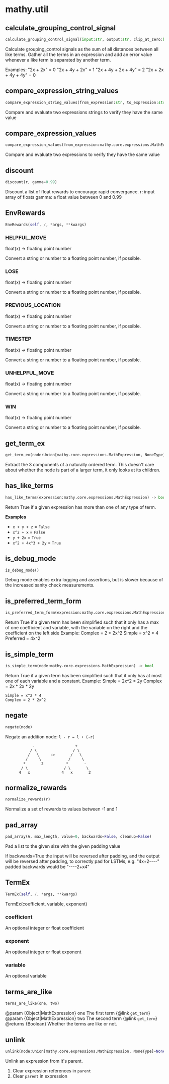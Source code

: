 # mathy.util

## calculate_grouping_control_signal
```python
calculate_grouping_control_signal(input:str, output:str, clip_at_zero:bool=False) -> float
```
Calculate grouping_control signals as the sum of all distances between
all like terms. Gather all the terms in an expression and add an error value
whenever a like term is separated by another term.

Examples:
    "2x + 2x" = 0
    "2x + 4y + 2x" = 1
    "2x + 4y + 2x + 4y" = 2
    "2x + 2x + 4y + 4y" = 0

## compare_expression_string_values
```python
compare_expression_string_values(from_expression:str, to_expression:str, history:Union[List[Any], NoneType]=None)
```
Compare and evaluate two expressions strings to verify they have the
same value
## compare_expression_values
```python
compare_expression_values(from_expression:mathy.core.expressions.MathExpression, to_expression:mathy.core.expressions.MathExpression, history:Union[List[Any], NoneType]=None)
```
Compare and evaluate two expressions to verify they have the same value
## discount
```python
discount(r, gamma=0.99)
```
Discount a list of float rewards to encourage rapid convergance.
r: input array of floats
gamma: a float value between 0 and 0.99
## EnvRewards
```python
EnvRewards(self, /, *args, **kwargs)
```

### HELPFUL_MOVE
float(x) -> floating point number

Convert a string or number to a floating point number, if possible.
### LOSE
float(x) -> floating point number

Convert a string or number to a floating point number, if possible.
### PREVIOUS_LOCATION
float(x) -> floating point number

Convert a string or number to a floating point number, if possible.
### TIMESTEP
float(x) -> floating point number

Convert a string or number to a floating point number, if possible.
### UNHELPFUL_MOVE
float(x) -> floating point number

Convert a string or number to a floating point number, if possible.
### WIN
float(x) -> floating point number

Convert a string or number to a floating point number, if possible.
## get_term_ex
```python
get_term_ex(node:Union[mathy.core.expressions.MathExpression, NoneType]) -> Union[mathy.util.TermEx, NoneType]
```
Extract the 3 components of a naturally ordered term. This doesn't care
about whether the node is part of a larger term, it only looks at its children.

## has_like_terms
```python
has_like_terms(expression:mathy.core.expressions.MathExpression) -> bool
```
Return True if a given expression has more than one of any type of term.

__Examples__


- `x + y + z` = `False`
- `x^2 + x` = `False`
- `y + 2x` = `True`
- `x^2 + 4x^3 + 2y` = `True`

## is_debug_mode
```python
is_debug_mode()
```
Debug mode enables extra logging and assertions, but is slower because of
the increased sanity check measurements.
## is_preferred_term_form
```python
is_preferred_term_form(expression:mathy.core.expressions.MathExpression) -> bool
```

Return True if a given term has been simplified such that it only has
a max of one coefficient and variable, with the variable on the right
and the coefficient on the left side
Example:
    Complex   = 2 * 2x^2
    Simple    = x^2 * 4
    Preferred = 4x^2

## is_simple_term
```python
is_simple_term(node:mathy.core.expressions.MathExpression) -> bool
```

Return True if a given term has been simplified such that it only has at
most one of each variable and a constant.
Example:
    Simple = 2x^2 * 2y
    Complex = 2x * 2x * 2y

    Simple = x^2 * 4
    Complex = 2 * 2x^2

## negate
```python
negate(node)
```
Negate an addition node: `l - r = l + (-r)`

```
            -                  +
           / \                / \
          /   \     ->       /   \
         /     \            /     \
        *       2          *       -
       / \                / \       \
      4   x              4   x       2
```

## normalize_rewards
```python
normalize_rewards(r)
```
Normalize a set of rewards to values between -1 and 1
## pad_array
```python
pad_array(A, max_length, value=0, backwards=False, cleanup=False)
```
Pad a list to the given size with the given padding value

If backwards=True the input will be reversed after padding, and
the output will be reversed after padding, to correctly pad for
LSTMs, e.g. "4x+2----" padded backwards would be "----2+x4"

## TermEx
```python
TermEx(self, /, *args, **kwargs)
```
TermEx(coefficient, variable, exponent)
### coefficient
An optional integer or float coefficient
### exponent
An optional integer or float exponent
### variable
An optional variable
## terms_are_like
```python
terms_are_like(one, two)
```

@param {Object|MathExpression} one The first term {@link `get_term`}
@param {Object|MathExpression} two The second term {@link `get_term`}
@returns {Boolean} Whether the terms are like or not.

## unlink
```python
unlink(node:Union[mathy.core.expressions.MathExpression, NoneType]=None) -> Union[mathy.core.expressions.MathExpression, NoneType]
```
Unlink an expression from it's parent.
1. Clear expression references in `parent`
2. Clear `parent` in expression

